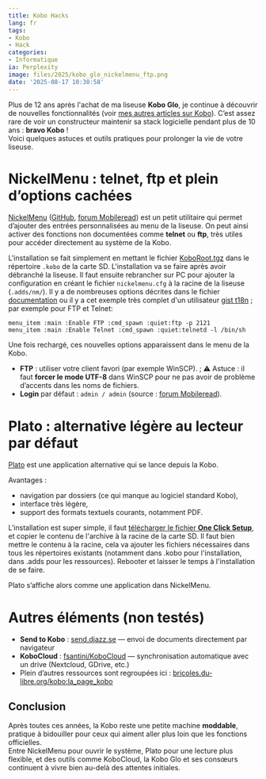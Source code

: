 ```yaml
---
title: Kobo Hacks
lang: fr
tags:
- Kobo
- Hack
categories:
- Informatique
ia: Perplexity
image: files/2025/kobo_glo_nickelmenu_ftp.png
date: '2025-08-17 10:30:58'
---
```


Plus de 12 ans après l'achat de ma liseuse **Kobo Glo**, je continue à découvrir de nouvelles fonctionnalités (voir [mes autres articles sur Kobo](https://www.lprp.fr/tag/kobo/)). C’est assez rare de voir un constructeur maintenir sa stack logicielle pendant plus de 10 ans : **bravo Kobo** !  
Voici quelques astuces et outils pratiques pour prolonger la vie de votre liseuse.


# NickelMenu : telnet, ftp et plein d’options cachées

[NickelMenu](https://pgaskin.net/NickelMenu/) ([GitHub](https://github.com/pgaskin/NickelMenu), [forum Mobileread](https://www.mobileread.com/forums/showthread.php?t=329525)) est un petit utilitaire qui permet d’ajouter des entrées personnalisées au menu de la liseuse. On peut ainsi activer des fonctions non documentées comme **telnet** ou **ftp**, très utiles pour accéder directement au système de la Kobo.

L'installation se fait simplement en mettant le fichier [KoboRoot.tgz](https://github.com/pgaskin/NickelMenu/releases/download/v0.5.4/KoboRoot.tgz) dans le répertoire `.kobo` de la carte SD.  L'installation va se faire après avoir débranché la liseuse. Il faut ensuite rebrancher sur PC pour ajouter la configuration en créant le fichier `nickelmenu.cfg` à la racine de la liseuse (`.adds/nm/`). Il y a de nombreuses options décrites dans le fichier [documentation](https://github.com/pgaskin/NickelMenu/blob/master/res/doc)  ou il y a cet exemple très complet d'un utilisateur [gist t18n](https://gist.github.com/t18n/bbb48d10b56f7984636ff16db1ff20df)   ; par exemple pour FTP et Telnet: 
```
menu_item :main :Enable FTP :cmd_spawn :quiet:ftp -p 2121
menu_item :main :Enable Telnet :cmd_spawn :quiet:telnetd -l /bin/sh
```

Une fois rechargé, ces nouvelles options apparaissent dans le menu de la Kobo.
- **FTP** : utiliser votre client favori (par exemple WinSCP).  ;  ⚠️ Astuce : il faut **forcer le mode UTF-8** dans WinSCP pour ne pas avoir de problème d’accents dans les noms de fichiers.  
- **Login** par défaut : `admin / admin` (source : [forum Mobileread](https://www.mobileread.com/forums/showthread.php?t=362428)).


# Plato : alternative légère au lecteur par défaut

[Plato](https://github.com/baskerville/plato) est une application alternative qui se lance depuis la Kobo.  

Avantages :  
- navigation par dossiers (ce qui manque au logiciel standard Kobo),  
- interface très légère,  
- support des formats textuels courants, notamment PDF.

L'installation est super simple, il faut [télécharger le fichier **One Click Setup**](https://www.mobileread.com/forums/showthread.php?t=314220), et copier le contenu de l'archive à la racine de la carte SD. Il faut bien mettre le contenu à la racine, cela va ajouter les fichiers nécessaires dans tous les répertoires existants (notamment dans .kobo pour l'installation, dans .adds pour les ressources). Rebooter et laisser le temps à l'installation de se faire.

Plato s’affiche alors comme une application dans NickelMenu.


# Autres éléments (non testés)

- **Send to Kobo** : [send.djazz.se](https://send.djazz.se/) — envoi de documents directement par navigateur  
- **KoboCloud** : [fsantini/KoboCloud](https://github.com/fsantini/KoboCloud) — synchronisation automatique avec un drive (Nextcloud, GDrive, etc.)  
- Plein d’autres ressources sont regroupées ici : [bricoles.du-libre.org/kobo:la_page_kobo](https://bricoles.du-libre.org/kobo:la_page_kobo)  

## Conclusion

Après toutes ces années, la Kobo reste une petite machine **moddable**, pratique à bidouiller pour ceux qui aiment aller plus loin que les fonctions officielles.  
Entre NickelMenu pour ouvrir le système, Plato pour une lecture plus flexible, et des outils comme KoboCloud, la Kobo Glo et ses consœurs continuent à vivre bien au-delà des attentes initiales.
